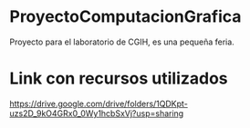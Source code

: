 # ProyectoComputacionGrafica
Proyecto para el laboratorio de CGIH, es una pequeña feria.

# Link con recursos utilizados
https://drive.google.com/drive/folders/1QDKpt-uzs2D_9kO4GRx0_0Wy1hcbSxVj?usp=sharing
